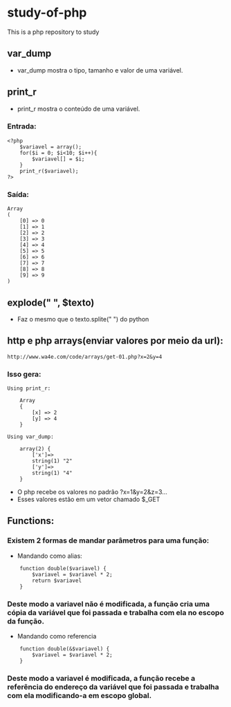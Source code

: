 # study-of-php
This is a php repository to study
## var_dump
- var_dump mostra o tipo, tamanho e valor de uma variável.
## print_r
- print_r mostra o conteúdo de uma variável.
### Entrada:
```
<?php
    $variavel = array();
    for($i = 0; $i<10; $i++){
        $variavel[] = $i; 
    }
    print_r($variavel);
?>
```
### Saída:
```
Array
(
    [0] => 0
    [1] => 1
    [2] => 2
    [3] => 3
    [4] => 4
    [5] => 5
    [6] => 6
    [7] => 7
    [8] => 8
    [9] => 9
)
```
## explode(" ", $texto)
- Faz o mesmo que o texto.splite(" ") do python
## http e php arrays(enviar valores por meio da url):
```
http://www.wa4e.com/code/arrays/get-01.php?x=2&y=4
```
### Isso gera:
```
Using print_r:

    Array
    {
        [x] => 2
        [y] => 4
    }

Using var_dump:

    array(2) {
        ['x']=>
        string(1) "2"
        ['y']=>
        string(1) "4"
    }
```
- O php recebe os valores no padrão ?x=1&y=2&z=3...
- Esses valores estão em um vetor chamado $_GET
## Functions:
### Existem 2 formas de mandar parâmetros para uma função:
- Mandando como alias:
```
    function double($variavel) {
        $variavel = $variavel * 2;
        return $variavel
    }
```
### Deste modo a variavel não é modificada, a função cria uma cópia da variável que foi passada e trabalha com ela no escopo da função.
- Mandando como referencia
```
    function double(&$variavel) {
        $variavel = $variavel * 2;
    }
```
### Deste modo a variavel é modificada, a função recebe a referência do endereço da variável que foi passada e trabalha com ela modificando-a em escopo global.